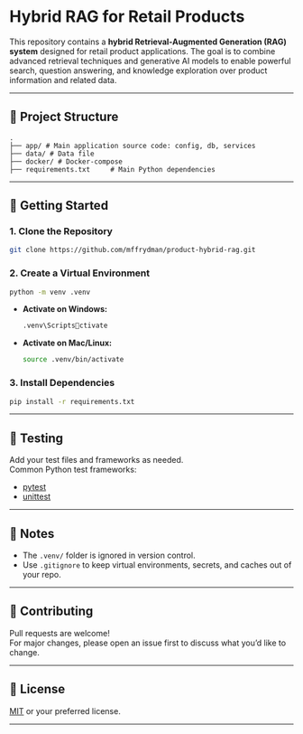 # Hybrid RAG for Retail Products

This repository contains a **hybrid Retrieval-Augmented Generation (RAG) system** designed for retail product applications. The goal is to combine advanced retrieval techniques and generative AI models to enable powerful search, question answering, and knowledge exploration over product information and related data.

---

## 📁 Project Structure

```
.
├── app/ # Main application source code: config, db, services
├── data/ # Data file
├── docker/ # Docker-compose
├── requirements.txt     # Main Python dependencies
```

---

## 🚀 Getting Started

### 1. **Clone the Repository**

```bash
git clone https://github.com/mffrydman/product-hybrid-rag.git
```

### 2. **Create a Virtual Environment**

```bash
python -m venv .venv
```

- **Activate on Windows:**
  ```bash
  .venv\Scriptsctivate
  ```
- **Activate on Mac/Linux:**
  ```bash
  source .venv/bin/activate
  ```

### 3. **Install Dependencies**

```bash
pip install -r requirements.txt
```

---

## 🧪 Testing

Add your test files and frameworks as needed.  
Common Python test frameworks:
- [pytest](https://docs.pytest.org/)
- [unittest](https://docs.python.org/3/library/unittest.html)

---

## 📝 Notes

- The `.venv/` folder is ignored in version control.
- Use `.gitignore` to keep virtual environments, secrets, and caches out of your repo.

---

## 👏 Contributing

Pull requests are welcome!  
For major changes, please open an issue first to discuss what you’d like to change.

---

## 📝 License

[MIT](LICENSE) or your preferred license.

---
